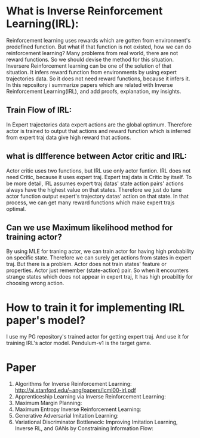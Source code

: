 # What is Inverse Reinforcement Learning(IRL): 
 Reinforcement learning uses rewards which are gotten from environment's predefined function. But what if that function is not existed, how we can do reinforcement learning? Many problems from real world, there are not reward functions. So we should devise the method for this situation.   
 Inversere Reinforcement learning can be one of the solution of that situation. It infers reward function from environments by using expert trajectories data. So it does not need reward functions, because it infers it. In this repository i summarize papers which are related with Inverse Reinforcement Learning(IRL), and add proofs, explanation, my insights.  
## Train Flow of IRL: 
 In Expert trajectories data expert actions are the global optimum. Therefore actor is trained to output that actions and reward function which is inferred from expert traj data give high reward that actions. 
 
## what is dIfference between Actor critic and IRL:   
 Actor critic uses two functions, but IRL use only actor funtion. IRL does not need Critic, because it uses expert traj. Expert traj data is Critic by itself. To be more detail, IRL assumes expert traj datas' state action pairs' actions always have the highest value on that states. Therefore we just do tune actor function output expert's trajectory datas' action on that state. In that process, we can get many reward functions which make expert trajs optimal.

## Can we use Maximum likelihood method for training actor?  
 By using MLE for traning actor, we can train actor for having high probability on specific state. Therefore we can surely get actions from states in expert traj. But there is a problem. Actor does not train states' feature or properties. Actor just remember (state-action) pair. So when it encounters strange states which does not appear in expert traj, It has high proabiltiy for choosing wrong action.  
 
# How to train it for implementing IRL paper's model? 
 I use my PG repository's trained actor for getting expert traj. And use it for training IRL's actor model. Pendulum-v1 is the target game.  

# Paper
1. Algorithms for Inverse Reinforcement Learning: http://ai.stanford.edu/~ang/papers/icml00-irl.pdf  
2. Apprenticeship Learning via Inverse Reinforcement Learning:  
3. Maximum Margin Planning:  
4. Maximum Entropy Inverse Reinforcement Learning:  
5. Generative Adversarial Imitation Learning:   
6. Variational Discriminator Bottleneck: Improving Imitation Learning, Inverse RL, and GANs by Constraining Information Flow:  

